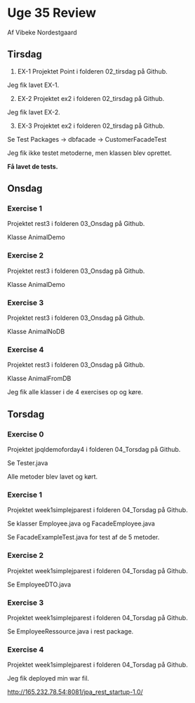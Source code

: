 
# Uge 35 Review
Af Vibeke Nordestgaard

## Tirsdag
1. EX-1
Projektet Point i folderen 02_tirsdag på Github.

Jeg fik lavet EX-1.

2. EX-2
Projektet ex2 i folderen 02_tirsdag på Github.

Jeg fik lavet EX-2.

3. EX-3
Projektet ex2 i folderen 02_tirsdag på Github.

Se Test Packages -> dbfacade -> CustomerFacadeTest

Jeg fik ikke testet metoderne, men klassen blev oprettet.

**Få lavet de tests.**

## Onsdag
### Exercise 1
Projektet rest3 i folderen 03_Onsdag på Github.

Klasse AnimalDemo

### Exercise 2
Projektet rest3 i folderen 03_Onsdag på Github.

Klasse AnimalDemo

### Exercise 3
Projektet rest3 i folderen 03_Onsdag på Github.

Klasse AnimalNoDB

### Exercise 4
Projektet rest3 i folderen 03_Onsdag på Github.

Klasse AnimalFromDB

Jeg fik alle klasser i de 4 exercises op og køre.

## Torsdag
### Exercise 0
Projektet jpqldemoforday4 i folderen 04_Torsdag på Github.

Se Tester.java

Alle metoder blev lavet og kørt.

### Exercise 1
Projektet week1simplejparest i folderen 04_Torsdag på Github.

Se klasser Employee.java og FacadeEmployee.java

Se FacadeExampleTest.java for test af de 5 metoder.

### Exercise 2
Projektet week1simplejparest i folderen 04_Torsdag på Github.

Se EmployeeDTO.java

### Exercise 3
Projektet week1simplejparest i folderen 04_Torsdag på Github.

Se EmployeeRessource.java i rest package.

### Exercise 4
Projektet week1simplejparest i folderen 04_Torsdag på Github.

Jeg fik deployed min war fil.

http://165.232.78.54:8081/jpa_rest_startup-1.0/
